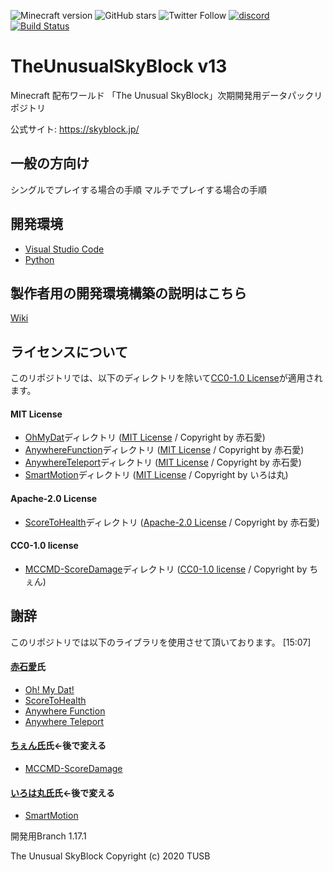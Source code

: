 ![Minecraft version](https://img.shields.io/badge/version-1.17.1-blue.svg)
![GitHub stars](https://img.shields.io/github/stars/TUSB/TheUnusualSkyBlock.svg?style=social)
![Twitter Follow](https://img.shields.io/twitter/follow/TUSkyBlock.svg?style=social)
[![discord](https://img.shields.io/discord/742465492861845564?logo=discord&label=discord)](https://skyblock.jp/dl/discord/)
[![Build Status](https://travis-ci.com/TUSB/TheUnusualSkyBlock.svg?branch=dev)](https://travis-ci.com/TUSB/TheUnusualSkyBlock)

# TheUnusualSkyBlock v13
Minecraft 配布ワールド 「The Unusual SkyBlock」次期開発用データパックリポジトリ

公式サイト: https://skyblock.jp/

## 一般の方向け
シングルでプレイする場合の手順
マルチでプレイする場合の手順

## 開発環境
* [Visual Studio Code](https://azure.microsoft.com/ja-jp/products/visual-studio-code/)
* [Python](https://www.python.org/downloads/)

## 製作者用の開発環境構築の説明はこちら
[Wiki](https://github.com/TUSB/TheUnusualSkyBlock/wiki/開発環境構築)

## ライセンスについて
このリポジトリでは、以下のディレクトリを除いて[CC0-1.0 License](LICENSE)が適用されます。

#### MIT License

* [OhMyDat](OhMyDat)ディレクトリ ([MIT License](OhMyDat/LICENSE) / Copyright by 赤石愛)
* [AnywhereFunction](AnywhereFunction)ディレクトリ ([MIT License](AnywhereFunction/LICENSE) / Copyright by 赤石愛)
* [AnywhereTeleport](AnywhereTeleport)ディレクトリ ([MIT License](AnywhereTeleport/LICENSE) / Copyright by 赤石愛)
* [SmartMotion](SmartMotion)ディレクトリ ([MIT License](SmartMotion/LICENSE) / Copyright by いろは丸)

#### Apache-2.0 License

* [ScoreToHealth](ScoreToHealth)ディレクトリ ([Apache-2.0 License](ScoreToHealth/LICENSE) / Copyright by 赤石愛)

#### CC0-1.0 license

* [MCCMD-ScoreDamage](MCCMD-ScoreDamage)ディレクトリ ([CC0-1.0 license](MCCMD-ScoreDamage/LICENSE) / Copyright by ちぇん)

## 謝辞
このリポジトリでは以下のライブラリを使用させて頂いております。
[15:07]
#### [赤石愛](https://twitter.com/AiAkaishi)氏

* [Oh! My Dat!](https://github.com/Ai-Akaishi/OhMyDat)
* [ScoreToHealth](https://github.com/Ai-Akaishi/ScoreToHealth)
* [Anywhere Function](https://github.com/Ai-Akaishi/AnywhereFunction)
* [Anywhere Teleport](https://github.com/Ai-Akaishi/AnywhereTeleport)

#### [ちぇん氏](https://twitter.com/AiAkaishi)氏←後で変える

* [MCCMD-ScoreDamage](https://github.com/ChenCMD/MCCMD-ScoreDamage)

#### [いろは丸氏](https://twitter.com/AiAkaishi)氏←後で変える

* [SmartMotion](https://github.com/Irohamaru/SmartMotion)

開発用Branch 1.17.1

The Unusual SkyBlock
Copyright (c) 2020 TUSB
